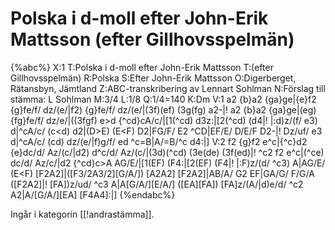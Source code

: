 # Polska i d-moll efter John-Erik Mattsson (efter Gillhovsspelmän)

{%abc%}
X:1
T:Polska i d-moll efter John-Erik Mattsson
T:(efter Gillhovsspelmän)
R:Polska
S:Efter John-Erik Mattsson 
O:Digerberget, Rätansbyn, Jämtland
Z:ABC-transkribering av Lennart Sohlman
N:Förslag till stämma: L Sohlman
M:3/4
L:1/8
Q:1/4=140
K:Dm
V:1
a2 {b}a2 {ga}ge|{e}f2 {g}fe/f/ dz/(e/|f2) {g}fe/f/ dz/(e/|(3f)(ef) (3g(fg) a2-|!
a2 {b}a2 {ga}ge|(eg) {fg}fe/f/ dz/e/|((3fgf) e>d {^cd}cA/c/|[1(^cd) d3z:|[2(^cd) (d4|!
|:d)z/(f/ e3) d|^cA/c/ (c<d) d2|(D>E) (E<F) D2|FG/F/ E2 ^CD|EF/E/ D/E/F D2-|!
Dz/uf/ e3 d|^cA/c/ (cd) dz/(e/|f)g/f/ ed ^c=B|A/=B/^c d4:|]
V:2
f2 {g}f2 e^c|{^c}d2 {e}dc/d/ Az/(c/|d2) d^c/d/ Az/(c/|(3d)(^cd) (3e(de) (3f(ed)|!
^c2 f2 e^c|(^ce) dc/d/ Az/c/|d2 {^cd}c>A AG/E/|[1(EF) (F4:|[2(EF) (F4|!
|:F)z/(d/ ^c3) A|AG/E/ (E<F) [F2A2]|([F3/2A3/2][G/A/]) [A2A2] [F2A2]|AB/A/ G2 EF|GA/G/ F/G/A ([F2A2]|!
[FA])z/ud/ ^c3 A|A[G/A/][E/A/] ([EA][FA]) [FA]z/(A/|d)e/d/ ^c2 A2|A/[G/A/][EA] [F4A4]:|]
{%endabc%}

Ingår i kategorin [[!andrastämma]].
